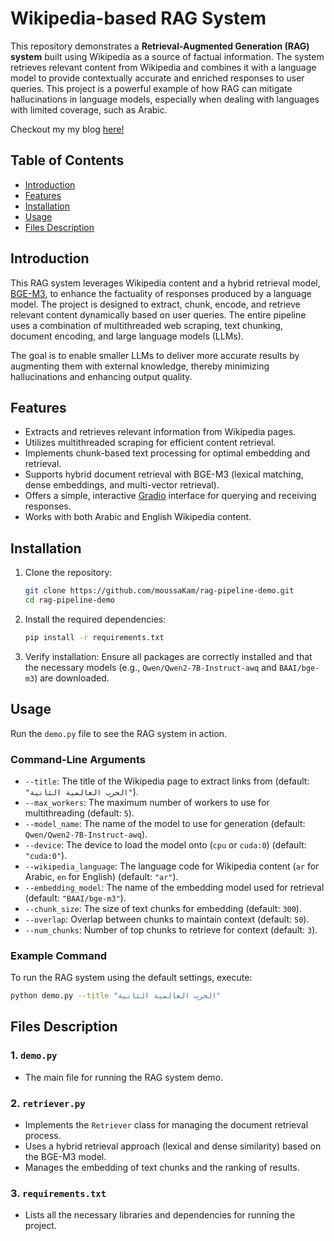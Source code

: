 # **Wikipedia-based RAG System**

This repository demonstrates a **Retrieval-Augmented Generation (RAG) system** built using Wikipedia as a source of factual information. The system retrieves relevant content from Wikipedia and combines it with a language model to provide contextually accurate and enriched responses to user queries. This project is a powerful example of how RAG can mitigate hallucinations in language models, especially when dealing with languages with limited coverage, such as Arabic.

Checkout my my blog [here!](https://moussakam.github.io/demo/2024/09/26/arabic-rag.html)

## **Table of Contents**

- [Introduction](#introduction)
- [Features](#features)
- [Installation](#installation)
- [Usage](#usage)
- [Files Description](#files-description)


## **Introduction**

This RAG system leverages Wikipedia content and a hybrid retrieval model, [BGE-M3](https://huggingface.co/BAAI/bge-m3), to enhance the factuality of responses produced by a language model. The project is designed to extract, chunk, encode, and retrieve relevant content dynamically based on user queries. The entire pipeline uses a combination of multithreaded web scraping, text chunking, document encoding, and large language models (LLMs).

The goal is to enable smaller LLMs to deliver more accurate results by augmenting them with external knowledge, thereby minimizing hallucinations and enhancing output quality.

## **Features**

- Extracts and retrieves relevant information from Wikipedia pages.
- Utilizes multithreaded scraping for efficient content retrieval.
- Implements chunk-based text processing for optimal embedding and retrieval.
- Supports hybrid document retrieval with BGE-M3 (lexical matching, dense embeddings, and multi-vector retrieval).
- Offers a simple, interactive [Gradio](https://gradio.app/) interface for querying and receiving responses.
- Works with both Arabic and English Wikipedia content.

## **Installation**

1. Clone the repository:
    ```bash
    git clone https://github.com/moussaKam/rag-pipeline-demo.git
    cd rag-pipeline-demo
    ```

2. Install the required dependencies:
    ```bash
    pip install -r requirements.txt
    ```

3. Verify installation:
    Ensure all packages are correctly installed and that the necessary models (e.g., `Qwen/Qwen2-7B-Instruct-awq` and `BAAI/bge-m3`) are downloaded.

## **Usage**

Run the `demo.py` file to see the RAG system in action.

### **Command-Line Arguments**

- `--title`: The title of the Wikipedia page to extract links from (default: `"الحرب العالمية الثانية"`).
- `--max_workers`: The maximum number of workers to use for multithreading (default: `5`).
- `--model_name`: The name of the model to use for generation (default: `Qwen/Qwen2-7B-Instruct-awq`).
- `--device`: The device to load the model onto (`cpu` or `cuda:0`) (default: `"cuda:0"`).
- `--wikipedia_language`: The language code for Wikipedia content (`ar` for Arabic, `en` for English) (default: `"ar"`).
- `--embedding_model`: The name of the embedding model used for retrieval (default: `"BAAI/bge-m3"`).
- `--chunk_size`: The size of text chunks for embedding (default: `300`).
- `--overlap`: Overlap between chunks to maintain context (default: `50`).
- `--num_chunks`: Number of top chunks to retrieve for context (default: `3`).

### **Example Command**

To run the RAG system using the default settings, execute:

```bash
python demo.py --title "الحرب العالمية الثانية"
```

## **Files Description**

### **1. `demo.py`**
- The main file for running the RAG system demo.


### **2. `retriever.py`**
- Implements the `Retriever` class for managing the document retrieval process.
- Uses a hybrid retrieval approach (lexical and dense similarity) based on the BGE-M3 model.
- Manages the embedding of text chunks and the ranking of results.

### **3. `requirements.txt`**
- Lists all the necessary libraries and dependencies for running the project.

